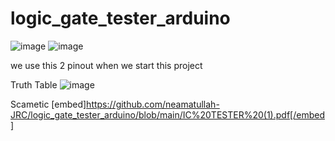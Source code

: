 # logic_gate_tester_arduino

![image](https://github.com/user-attachments/assets/c358d768-0718-45e7-a8d9-5a4b6dec2dd2)
![image](https://github.com/user-attachments/assets/daf384f0-7f29-4a3e-b9ef-647ba30f5543)

we use this 2 pinout when we start this project

Truth Table 
![image](https://github.com/user-attachments/assets/9cbb0221-a6a5-4d19-b774-6878f43899b0)

Scametic 
[embed]https://github.com/neamatullah-JRC/logic_gate_tester_arduino/blob/main/IC%20TESTER%20(1).pdf[/embed]
